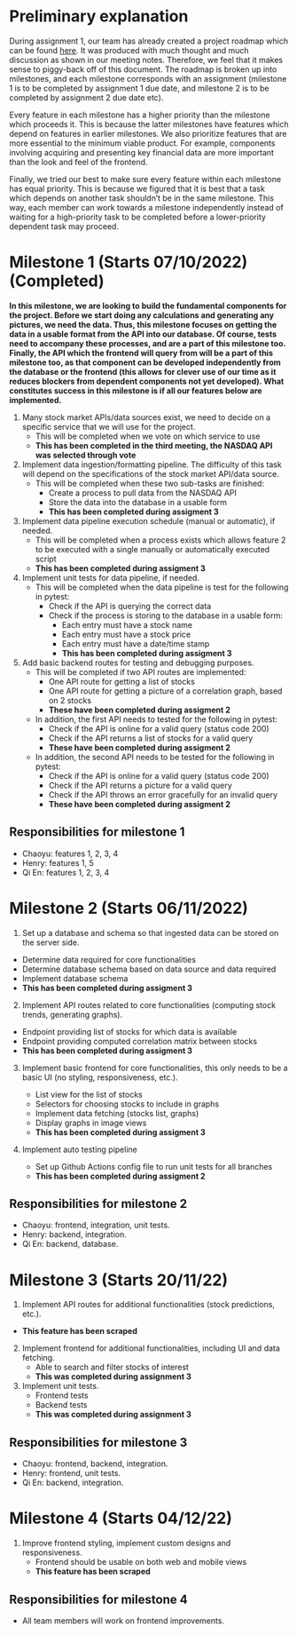 # Preliminary explanation
During assignment 1, our team has already created a project roadmap which can be found [here](https://github.com/tqe1999/csc302-skynet/blob/main/documentation/roadmap.md).  It was produced with much thought and much discussion as shown in our meeting notes.  Therefore, we feel that it makes sense to piggy-back off of this document.  The roadmap is broken up into milestones, and each milestone corresponds with an assignment (milestone 1 is to be completed by assignment 1 due date, and milestone 2 is to be completed by assignment 2 due date etc).

Every feature in each milestone has a higher priority than the milestone which proceeds it.  This is because the latter milestones have features which depend on features in earlier milestones. We also prioritize features that are more essential to the minimum viable product. For example, components involving acquiring and presenting key financial data are more important than the look and feel of the frontend.

Finally, we tried our best to make sure every feature within each milestone has equal priority.  This is because we figured that it is best that a task which depends on another task shouldn’t be in the same milestone.  This way, each member can work towards a milestone independently instead of waiting for a high-priority task to be completed before a lower-priority dependent task may proceed.

# Milestone 1 (Starts 07/10/2022) (Completed)
**In this milestone, we are looking to build the fundamental components for the project.  Before we start doing any calculations and generating any pictures, we need the data.  Thus, this milestone focuses on getting the data in a usable format from the API into our database.  Of course, tests need to accompany these processes, and are a part of this milestone too.  Finally, the API which the frontend will query from will be a part of this milestone too, as that component can be developed independently from the database or the frontend (this allows for clever use of our time as it reduces blockers from dependent components not yet developed).  What constitutes success in this milestone is if all our features below are implemented.**

1. Many stock market APIs/data sources exist, we need to decide on a specific service that we will use for the project.
    * This will be completed when we vote on which service to use
    * **This has been completed in the third meeting, the NASDAQ API was selected through vote**
2. Implement data ingestion/formatting pipeline. The difficulty of this task will depend on the specifications of the stock market API/data source.
	* This will be completed when these two sub-tasks are finished:
		* Create a process to pull data from the NASDAQ API
		* Store the data into the database in a usable form
		* **This has been completed during assigment 3**
3. Implement data pipeline execution schedule (manual or automatic), if needed.
    * This will be completed when a process exists which allows feature 2 to be executed with a single manually or automatically executed script
    * **This has been completed during assigment 3**
4. Implement unit tests for data pipeline, if needed.
	* This will be completed when the data pipeline is test for the following in pytest:
		* Check if the API is querying the correct data
		* Check if the process is storing to the database in a usable form:
			* Each entry must have a stock name
			* Each entry must have a stock price
			* Each entry must have a date/time stamp
			* **This has been completed during assigment 3**
5. Add basic backend routes for testing and debugging purposes.
	* This will be completed if two API routes are implemented:
		* One API route for getting a list of stocks
		* One API route for getting a picture of a correlation graph, based on 2 stocks
		* **These have been completed during assigment 2**
	* In addition, the first API needs to tested for the following in pytest:
		* Check if the API is online for a valid query (status code 200)
		* Check if the API returns a list of stocks for a valid query
		* **These have been completed during assigment 2**
	* In addition, the second API needs to be tested for the following  in pytest:
		* Check if the API is online for a valid query (status code 200)
		* Check if the API returns a picture for a valid query
		* Check if the API throws an error gracefully for an invalid query
		* **These have been completed during assigment 2**
## Responsibilities for milestone 1
- Chaoyu: features 1, 2, 3, 4
- Henry: features 1, 5
- Qi En: features 1, 2, 3, 4

# Milestone 2 (Starts 06/11/2022)
1. Set up a database and schema so that ingested data can be stored on the server side.
 * Determine data required for core functionalities
 * Determine database schema based on data source and data required
 * Implement database schema
 * **This has been completed during assigment 3**
2. Implement API routes related to core functionalities (computing stock trends, generating graphs).
 * Endpoint providing list of stocks for which data is available
 * Endpoint providing computed correlation matrix between stocks
 * **This has been completed during assigment 3**

3. Implement basic frontend for core functionalities, this only needs to be a basic UI (no styling, responsiveness, etc.).
    - List view for the list of stocks
    - Selectors for choosing stocks to include in graphs
    - Implement data fetching (stocks list, graphs)
    - Display graphs in image views
    * **This has been completed during assigment 3**
    
4. Implement auto testing pipeline
    - Set up Github Actions config file to run unit tests for all branches
    * **This has been completed during assigment 2**

## Responsibilities for milestone 2
- Chaoyu: frontend, integration, unit tests.
- Henry: backend, integration.
- Qi En: backend, database.

# Milestone 3 (Starts 20/11/22)
1. Implement API routes for additional functionalities (stock predictions, etc.).
 * **This feature has been scraped**
2. Implement frontend for additional functionalities, including UI and data fetching.
    - Able to search and filter stocks of interest
    * **This was completed during assignment 3**
3. Implement unit tests.
    - Frontend tests
    - Backend tests
    * **This was completed during assignment 3**

## Responsibilities for milestone 3
- Chaoyu: frontend, backend, integration.
- Henry: frontend, unit tests.
- Qi En: backend, integration.

# Milestone 4 (Starts 04/12/22)
1. Improve frontend styling, implement custom designs and responsiveness.
    - Frontend should be usable on both web and mobile views
    * **This feature has been scraped**

## Responsibilities for milestone 4
* All team members will work on frontend improvements.


